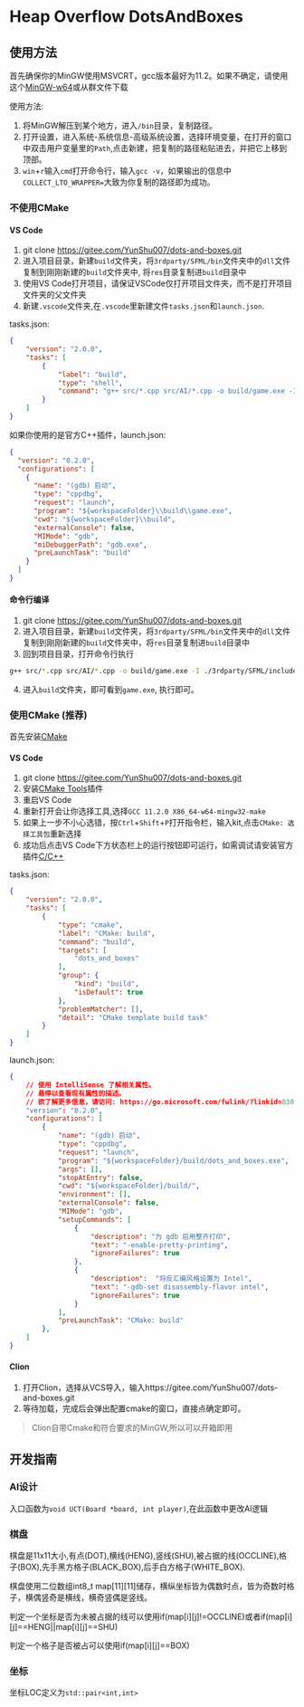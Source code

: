 # Heap Overflow DotsAndBoxes

## 使用方法
首先确保你的MinGW使用MSVCRT，gcc版本最好为11.2。如果不确定，请使用这个[MinGW-w64](https://ysod.azurewebsites.net/%E5%BC%80%E5%8F%91/MinGW/winlibs-x86_64-posix-seh-gcc-11.2.0-mingw-w64msvcrt-10.0.0-r1.zip)或从群文件下载

使用方法: 
1. 将MinGW解压到某个地方，进入`/bin`目录，复制路径。
2. 打开设置，进入系统-系统信息-高级系统设置，选择环境变量，在打开的窗口中双击用户变量里的`Path`,点击新建，把复制的路径粘贴进去，并把它上移到顶部。
3. `win`+`r`输入`cmd`打开命令行，输入`gcc -v`，如果输出的信息中`COLLECT_LTO_WRAPPER=`大致为你复制的路径即为成功。
### 不使用CMake
#### VS Code
1. git clone https://gitee.com/YunShu007/dots-and-boxes.git
2. 进入项目目录，新建`build`文件夹，将`3rdparty/SFML/bin`文件夹中的`dll`文件复制到刚刚新建的`build`文件夹中, 将`res`目录复制进`build`目录中
3. 使用VS Code打开项目，请保证VSCode仅打开项目文件夹，而不是打开项目文件夹的父文件夹
4. 新建`.vscode`文件夹,在`.vscode`里新建文件`tasks.json`和`launch.json`.

tasks.json:
```json
{
    "version": "2.0.0",
    "tasks": [
        {
            "label": "build",
            "type": "shell",
            "command": "g++ src/*.cpp src/AI/*.cpp -o build/game.exe -I ./3rdparty/SFML/include -L./3rdparty/SFML/lib -lsfml-graphics -lsfml-window -lsfml-system"
        }
    ]
}
```
如果你使用的是官方C++插件，launch.json:
```json
{
  "version": "0.2.0",
  "configurations": [
    {
      "name": "(gdb) 启动",
      "type": "cppdbg",
      "request": "launch",
      "program": "${workspaceFolder}\\build\\game.exe",
      "cwd": "${workspaceFolder}\\build",
      "externalConsole": false,
      "MIMode": "gdb",
      "miDebuggerPath": "gdb.exe",
      "preLaunchTask": "build"
    }
  ]
}
```
#### 命令行编译
1. git clone https://gitee.com/YunShu007/dots-and-boxes.git
2. 进入项目目录，新建`build`文件夹，将`3rdparty/SFML/bin`文件夹中的`dll`文件复制到刚刚新建的`build`文件夹中，将`res`目录复制进`build`目录中
3. 回到项目目录，打开命令行执行
```bash
g++ src/*.cpp src/AI/*.cpp -o build/game.exe -I ./3rdparty/SFML/include -L./3rdparty/SFML/lib -lsfml-graphics -lsfml-window -lsfml-system
```
4. 进入`build`文件夹，即可看到`game.exe`, 执行即可。
### 使用CMake (推荐)
首先安装[CMake](https://github.com/Kitware/CMake/releases/download/v3.24.0-rc4/cmake-3.24.0-rc4-windows-x86_64.msi)
#### VS Code
1. git clone https://gitee.com/YunShu007/dots-and-boxes.git
2. 安装[CMake Tools](https://marketplace.visualstudio.com/items?itemName=ms-vscode.cmake-tools)插件
3. 重启VS Code
4. 重新打开会让你选择工具,选择`GCC 11.2.0 X86_64-w64-mingw32-make`
5. 如果上一步不小心选错，按`Ctrl`+`Shift`+`P`打开指令栏，输入kit,点击`CMake: 选择工具包`重新选择
6. 成功后点击VS Code下方状态栏上的运行按钮即可运行，如需调试请安装官方插件[C/C++](https://marketplace.visualstudio.com/items?itemName=ms-vscode.cpptools)

tasks.json:
```json
{
	"version": "2.0.0",
	"tasks": [
		{
			"type": "cmake",
			"label": "CMake: build",
			"command": "build",
			"targets": [
				"dots_and_boxes"
			],
			"group": {
				"kind": "build",
				"isDefault": true
			},
			"problemMatcher": [],
			"detail": "CMake template build task"
		}
	]
}
```

launch.json:
```json
{
    // 使用 IntelliSense 了解相关属性。 
    // 悬停以查看现有属性的描述。
    // 欲了解更多信息，请访问: https://go.microsoft.com/fwlink/?linkid=830387
    "version": "0.2.0",
    "configurations": [
        {
            "name": "(gdb) 启动",
            "type": "cppdbg",
            "request": "launch",
            "program": "${workspaceFolder}/build/dots_and_boxes.exe",
            "args": [],
            "stopAtEntry": false,
            "cwd": "${workspaceFolder}/build/",
            "environment": [],
            "externalConsole": false,
            "MIMode": "gdb",
            "setupCommands": [
                {
                    "description": "为 gdb 启用整齐打印",
                    "text": "-enable-pretty-printing",
                    "ignoreFailures": true
                },
                {
                    "description":  "将反汇编风格设置为 Intel",
                    "text": "-gdb-set disassembly-flavor intel",
                    "ignoreFailures": true
                }
            ],
            "preLaunchTask": "CMake: build"
        },
    ]
}
```

#### Clion
1. 打开Clion，选择从VCS导入，输入https://gitee.com/YunShu007/dots-and-boxes.git
2. 等待加载，完成后会弹出配置cmake的窗口，直接点确定即可。

> Clion自带Cmake和符合要求的MinGW,所以可以开箱即用
## 开发指南
### AI设计
入口函数为`void UCT(Board *board, int player)`,在此函数中更改AI逻辑

### 棋盘
棋盘是11x11大小,有点(DOT),横线(HENG),竖线(SHU),被占据的线(OCCLINE),格子(BOX),先手黑方格子(BLACK_BOX),后手白方格子(WHITE_BOX).

棋盘使用二位数组int8_t map[11][11]储存，横纵坐标皆为偶数时点，皆为奇数时格子，横偶竖奇是横线，横奇竖偶是竖线。

判定一个坐标是否为未被占据的线可以使用if(map[i][j]!=OCCLINE)或者if(map[i][j]==HENG||map[i][j]==SHU)

判定一个格子是否被占可以使用if(map[i][j]==BOX)


### 坐标
坐标LOC定义为`std::pair<int,int>`
